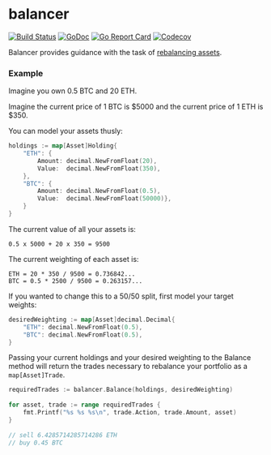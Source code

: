 # balancer
[![Build Status](https://travis-ci.com/pdbrito/balancer.png?branch=master)](https://travis-ci.com/pdbrito/balancer) [![GoDoc](https://godoc.org/github.com/pdbrito/balancer?status.svg)](https://godoc.org/github.com/pdbrito/balancer) [![Go Report Card](https://goreportcard.com/badge/github.com/pdbrito/balancer)](https://goreportcard.com/report/github.com/pdbrito/balancer) [![Codecov](https://codecov.io/gh/pdbrito/balancer/branch/master/graphs/badge.svg)](https://codecov.io/gh/pdbrito/balancer/branch/master/)

Balancer provides guidance with the task of [rebalancing assets](https://en.wikipedia.org/wiki/Rebalancing_investments). 

### Example

Imagine you own 0.5 BTC and 20 ETH.

Imagine the current price of 1 BTC is $5000 and the current price of 1 ETH is $350.

You can model your assets thusly:

```go
holdings := map[Asset]Holding{
    "ETH": {
        Amount: decimal.NewFromFloat(20),
        Value:  decimal.NewFromFloat(350),
    },
    "BTC": {
        Amount: decimal.NewFromFloat(0.5),
        Value:  decimal.NewFromFloat(50000)},
    }
}
```

The current value of all your assets is:

```
0.5 x 5000 + 20 x 350 = 9500
```

The current weighting of each asset is:

```
ETH = 20 * 350 / 9500 = 0.736842...
BTC = 0.5 * 2500 / 9500 = 0.263157...
```

If you wanted to change this to a 50/50 split, first model your target weights:

```go
desiredWeighting := map[Asset]decimal.Decimal{
    "ETH": decimal.NewFromFloat(0.5),
    "BTC": decimal.NewFromFloat(0.5),
}
```

Passing your current holdings and your desired weighting to the Balance method
will return the trades necessary to rebalance your portfolio as a `map[Asset]Trade`.

```go
requiredTrades := balancer.Balance(holdings, desiredWeighting)
    
for asset, trade := range requiredTrades {
	fmt.Printf("%s %s %s\n", trade.Action, trade.Amount, asset)
}
	
// sell 6.4285714285714286 ETH
// buy 0.45 BTC  
```